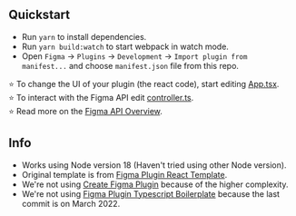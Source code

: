 ## Quickstart

- Run `yarn` to install dependencies.
- Run `yarn build:watch` to start webpack in watch mode.
- Open `Figma` -> `Plugins` -> `Development` -> `Import plugin from manifest...` and choose `manifest.json` file from this repo.

⭐ To change the UI of your plugin (the react code), start editing [App.tsx](./src/app/components/App.tsx).  
⭐ To interact with the Figma API edit [controller.ts](./src/plugin/controller.ts).  
⭐ Read more on the [Figma API Overview](https://www.figma.com/plugin-docs/api/api-overview/).

## Info
- Works using Node version 18 (Haven't tried using other Node version).
- Original template is from [Figma Plugin React Template](https://github.com/nirsky/figma-plugin-react-template).
- We're not using [Create Figma Plugin](https://yuanqing.github.io/create-figma-plugin/) because of the higher complexity.
- We're not using [Figma Plugin Typescript Boilerplate](https://github.com/aarongarciah/figma-plugin-typescript-boilerplate) because the last commit is on March 2022.